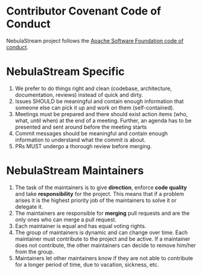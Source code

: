 <!--
 Licensed to the Apache Software Foundation (ASF) under one
 or more contributor license agreements.  See the NOTICE file
 distributed with this work for additional information
 regarding copyright ownership.  The ASF licenses this file
 to you under the Apache License, Version 2.0 (the
 "License"); you may not use this file except in compliance
 with the License.  You may obtain a copy of the License at

   http://www.apache.org/licenses/LICENSE-2.0

 Unless required by applicable law or agreed to in writing,
 software distributed under the License is distributed on an
 "AS IS" BASIS, WITHOUT WARRANTIES OR CONDITIONS OF ANY
 KIND, either express or implied.  See the License for the
 specific language governing permissions and limitations
 under the License.
-->

# Contributor Covenant Code of Conduct

NebulaStream project follows the [Apache Software Foundation code of conduct](https://www.apache.org/foundation/policies/conduct.html).

# NebulaStream Specific 
1. We prefer to do things right and clean (codebase, architecture, documentation, reviews) instead of quick and dirty.
2. Issues SHOULD be meaningful and contain enough information that someone else can pick it up and work on them (self-contained).
3. Meetings must be prepared and there should exist action items (who, what, until when) at the end of a meeting. Further, an agenda has to be presented and sent around before the meeting starts
4. Commit messages should be meaningful and contain enough information to understand what the commit is about.
5. PRs MUST undergo a thorough review before merging. 

# NebulaStream Maintainers
1. The task of the maintainers is to give **direction**, enforce **code quality** and take **responsibility** for the project. This means that if a problem arises it is the highest priority job of the maintainers to solve it or delegate it.
2. The maintainers are responsible for **merging** pull requests and are the only ones who can merge a pull request.
3. Each maintainer is equal and has equal voting rights.
4. The group of maintainers is dynamic and can change over time. Each maintainer must contribute to the project and be active. If a maintainer does not contribute, the other maintainers can decide to remove him/her from the group.
5. Maintainers let other maintainers know if they are not able to contribute for a longer period of time, due to vacation, sickness, etc.